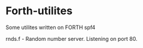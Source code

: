 Forth-utilites
==============
Some utilites written on FORTH spf4

rnds.f -  Random number server. Listening on port 80.

